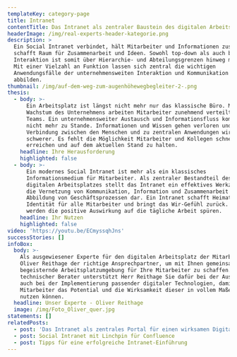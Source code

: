 ```yaml
---
templateKey: category-page
title: Intranet
contentTitle: Das Intranet als zentraler Baustein des digitalen Arbeitsplatzes
headerImage: /img/real-experts-header-kategorie.png
description: >
  Ein Social Intranet verbindet, hält Mitarbeiter und Informationen zusammen und
  schafft Raum für Zusammenarbeit und Ideen. Sowohl top-down als auch bottom-up
  Interaktion ist somit über Hierarchie- und Abteilungsgrenzen hinweg möglich.
  Mit einer Vielzahl an Funktion lassen sich zentral die wichtigen
  Anwendungsfälle der unternehmensweiten Interaktion und Kommunikation
  abbilden. 
thumbnail: /img/auf-dem-weg-zum-augenhöhewegbegleiter-2-.png
thesis:
  - body: >-
      Ein Arbeitsplatz ist längst nicht mehr nur das klassische Büro. Mit
      Wachstum des Unternehmens arbeiten Mitarbeiter zunehmend verteilt und in
      Teams. Ein unternehmensweiter Austausch und Informationsfluss kommt so
      nicht mehr zu Stande. Informationen und Wissen gehen verloren und die
      Verbindung zwischen den Menschen und zu zentralen Anwendungen wird
      schwerer. Es fehlt die Möglichkeit Mitarbeiter und Kollegen schnell zu
      erreichen und auf dem aktuellen Stand zu halten.
    headline: Ihre Herausforderung
    highlighted: false
  - body: >-
      Ein modernes Social Intranet ist mehr als ein klassisches
      Informationsmedium für Mitarbeiter. Als zentraler Bestandteil des
      digitalen Arbeitsplatzes stellt das Intranet ein effektives Werkzeug für
      die Vernetzung von Kommunikation, Information und Zusammenarbeit und die
      Abbildung von Geschäftsprozessen dar. Ein Intranet schafft Heimat und
      Identität für alle Mitarbeiter und bringt das Wir-Gefühl zurück. Sie
      werden die positive Auswirkung auf die tägliche Arbeit spüren. 
    headline: Ihr Nutzen
    highlighted: false
video: 'https://youtu.be/ECmyssqhJns'
successStories: []
infoBox:
  body: >-
    Als ausgewiesener Experte für den digitalen Arbeitsplatz der Mitarbeiter ist
    Oliver Reithage der richtige Ansprechpartner, um mit Ihnen gemeinsam eine
    begeisternde Arbeitsplatzumgebung für Ihre Mitarbeiter zu schaffen. Als
    technischer Berater unterstützt Herr Reithage Sie dafür bei der Auswahl als
    auch bei der Implementierung passender digitaler Technologien, damit Ihre
    Mitarbeiter das Potential und die Wirksamkeit dieser in vollem Maße für sich
    nutzen können.
  headline: Unser Experte - Oliver Reithage
  image: /img/Foto_Oliver_quer.jpg
statements: []
relatedPosts:
  - post: 'Das Intranet als zentrales Portal für einen wirksamen Digital Workplace '
  - post: Social Intranet mit Linchpin für Confluence
  - post: Tipps für eine erfolgreiche Intranet-Einführung
---
```



